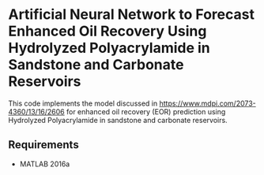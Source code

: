 # Artificial Neural Network to Forecast Enhanced Oil Recovery Using Hydrolyzed Polyacrylamide in Sandstone and Carbonate Reservoirs
This code implements the model discussed in https://www.mdpi.com/2073-4360/13/16/2606 for enhanced oil recovery (EOR) prediction using Hydrolyzed Polyacrylamide in sandstone and carbonate reservoirs.

## Requirements
- MATLAB 2016a
